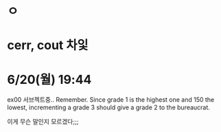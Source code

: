 # ㅇ


# cerr, cout 차잋


# 6/20(월) 19:44

ex00 서브젝트중..
Remember. Since grade 1 is the highest one and 150 the lowest, incrementing a grade 3 should give a grade 2 to the bureaucrat.

이게 무슨 말인지 모르겠다;;;